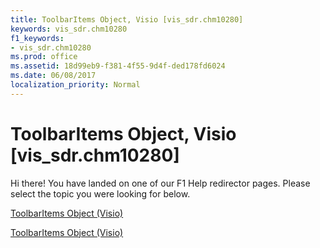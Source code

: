 ```yaml
---
title: ToolbarItems Object, Visio [vis_sdr.chm10280]
keywords: vis_sdr.chm10280
f1_keywords:
- vis_sdr.chm10280
ms.prod: office
ms.assetid: 18d99eb9-f381-4f55-9d4f-ded178fd6024
ms.date: 06/08/2017
localization_priority: Normal
---
```



# ToolbarItems Object, Visio [vis_sdr.chm10280]

Hi there! You have landed on one of our F1 Help redirector pages. Please select the topic you were looking for below.

[ToolbarItems Object (Visio)](http://msdn.microsoft.com/library/d784fe6b-f956-be4a-fd3f-01e202042a63.aspx)

[ToolbarItems Object (Visio)](http://msdn.microsoft.com/library/173cc711-7212-d56a-76a9-e30c3a608579%28Office.15%29.aspx)


